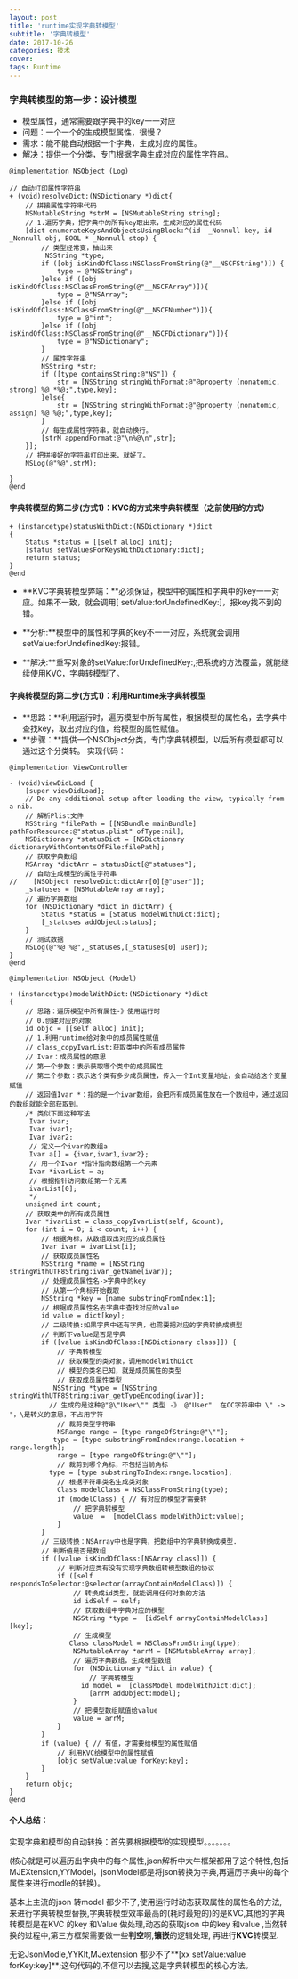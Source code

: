 ```yaml
---
layout: post
title: 'runtime实现字典转模型'
subtitle: '字典转模型'
date: 2017-10-26
categories: 技术
cover: 
tags: Runtime
---
```


### 字典转模型的第一步：设计模型

- 模型属性，通常需要跟字典中的key一一对应
- 问题：一个一个的生成模型属性，很慢？
- 需求：能不能自动根据一个字典，生成对应的属性。
- 解决：提供一个分类，专门根据字典生成对应的属性字符串。

<pre><code class="language-objectivec">@implementation NSObject (Log)

// 自动打印属性字符串
+ (void)resolveDict:(NSDictionary *)dict{
    // 拼接属性字符串代码
    NSMutableString *strM = [NSMutableString string];
    // 1.遍历字典，把字典中的所有key取出来，生成对应的属性代码
    [dict enumerateKeysAndObjectsUsingBlock:^(id  _Nonnull key, id  _Nonnull obj, BOOL * _Nonnull stop) {
        // 类型经常变，抽出来
         NSString *type;
        if ([obj isKindOfClass:NSClassFromString(@"__NSCFString")]) {
            type = @"NSString";
        }else if ([obj isKindOfClass:NSClassFromString(@"__NSCFArray")]){
            type = @"NSArray";
        }else if ([obj isKindOfClass:NSClassFromString(@"__NSCFNumber")]){
            type = @"int";
        }else if ([obj isKindOfClass:NSClassFromString(@"__NSCFDictionary")]){
            type = @"NSDictionary";
        }
        // 属性字符串
        NSString *str;
        if ([type containsString:@"NS"]) {
            str = [NSString stringWithFormat:@"@property (nonatomic, strong) %@ *%@;",type,key];
        }else{
            str = [NSString stringWithFormat:@"@property (nonatomic, assign) %@ %@;",type,key];
        }
        // 每生成属性字符串，就自动换行。
        [strM appendFormat:@"\n%@\n",str];
    }];
    // 把拼接好的字符串打印出来，就好了。
    NSLog(@"%@",strM);

}
@end
</code></pre>

#### 字典转模型的第二步(方式1)：KVC的方式来字典转模型（之前使用的方式）

<pre><code class="language-objectivec">+ (instancetype)statusWithDict:(NSDictionary *)dict
{
    Status *status = [[self alloc] init];
    [status setValuesForKeysWithDictionary:dict];
    return status;
}
@end
</code></pre>

- **KVC字典转模型弊端：**必须保证，模型中的属性和字典中的key一一对应。如果不一致，就会调用[ setValue:forUndefinedKey:]，报key找不到的错。

- **分析:**模型中的属性和字典的key不一一对应，系统就会调用setValue:forUndefinedKey:报错。

- **解决:**重写对象的setValue:forUndefinedKey:,把系统的方法覆盖，就能继续使用KVC，字典转模型了。

#### 字典转模型的第二步(方式1)：利用Runtime来字典转模型

- **思路：**利用运行时，遍历模型中所有属性，根据模型的属性名，去字典中查找key，取出对应的值，给模型的属性赋值。
- **步骤：**提供一个NSObject分类，专门字典转模型，以后所有模型都可以通过这个分类转。
实现代码：

<pre><code class="language-objectivec">@implementation ViewController

- (void)viewDidLoad {
    [super viewDidLoad];
    // Do any additional setup after loading the view, typically from a nib.
    // 解析Plist文件
    NSString *filePath = [[NSBundle mainBundle] pathForResource:@"status.plist" ofType:nil];
    NSDictionary *statusDict = [NSDictionary dictionaryWithContentsOfFile:filePath];
    // 获取字典数组
    NSArray *dictArr = statusDict[@"statuses"];
    // 自动生成模型的属性字符串
//    [NSObject resolveDict:dictArr[0][@"user"]];
    _statuses = [NSMutableArray array];
    // 遍历字典数组
    for (NSDictionary *dict in dictArr) {
        Status *status = [Status modelWithDict:dict];
        [_statuses addObject:status];
    }
    // 测试数据
    NSLog(@"%@ %@",_statuses,[_statuses[0] user]);
}
@end

@implementation NSObject (Model)

+ (instancetype)modelWithDict:(NSDictionary *)dict
{
    // 思路：遍历模型中所有属性-》使用运行时
    // 0.创建对应的对象
    id objc = [[self alloc] init];
    // 1.利用runtime给对象中的成员属性赋值
    // class_copyIvarList:获取类中的所有成员属性
    // Ivar：成员属性的意思
    // 第一个参数：表示获取哪个类中的成员属性
    // 第二个参数：表示这个类有多少成员属性，传入一个Int变量地址，会自动给这个变量赋值
    // 返回值Ivar *：指的是一个ivar数组，会把所有成员属性放在一个数组中，通过返回的数组就能全部获取到。
    /* 类似下面这种写法
     Ivar ivar;
     Ivar ivar1;
     Ivar ivar2;
     // 定义一个ivar的数组a
     Ivar a[] = {ivar,ivar1,ivar2};
     // 用一个Ivar *指针指向数组第一个元素
     Ivar *ivarList = a;
     // 根据指针访问数组第一个元素
     ivarList[0];
     */
    unsigned int count;
    // 获取类中的所有成员属性
    Ivar *ivarList = class_copyIvarList(self, &count);
    for (int i = 0; i < count; i++) {
        // 根据角标，从数组取出对应的成员属性
        Ivar ivar = ivarList[i];
        // 获取成员属性名
        NSString *name = [NSString stringWithUTF8String:ivar_getName(ivar)];
        // 处理成员属性名->字典中的key
        // 从第一个角标开始截取
        NSString *key = [name substringFromIndex:1];
        // 根据成员属性名去字典中查找对应的value
        id value = dict[key];
        // 二级转换:如果字典中还有字典，也需要把对应的字典转换成模型
        // 判断下value是否是字典
        if ([value isKindOfClass:[NSDictionary class]]) {
            // 字典转模型
            // 获取模型的类对象，调用modelWithDict
            // 模型的类名已知，就是成员属性的类型
            // 获取成员属性类型
           NSString *type = [NSString stringWithUTF8String:ivar_getTypeEncoding(ivar)];
          // 生成的是这种@"@\"User\"" 类型 -》 @"User"  在OC字符串中 \" -> "，\是转义的意思，不占用字符
            // 裁剪类型字符串
            NSRange range = [type rangeOfString:@"\""];
           type = [type substringFromIndex:range.location + range.length];
            range = [type rangeOfString:@"\""];
            // 裁剪到哪个角标，不包括当前角标
          type = [type substringToIndex:range.location];
            // 根据字符串类名生成类对象
            Class modelClass = NSClassFromString(type);
            if (modelClass) { // 有对应的模型才需要转
                // 把字典转模型
                value  =  [modelClass modelWithDict:value];
            }
        }
        // 三级转换：NSArray中也是字典，把数组中的字典转换成模型.
        // 判断值是否是数组
        if ([value isKindOfClass:[NSArray class]]) {
            // 判断对应类有没有实现字典数组转模型数组的协议
            if ([self respondsToSelector:@selector(arrayContainModelClass)]) {
                // 转换成id类型，就能调用任何对象的方法
                id idSelf = self;
                // 获取数组中字典对应的模型
                NSString *type =  [idSelf arrayContainModelClass][key];
                // 生成模型
               Class classModel = NSClassFromString(type);
                NSMutableArray *arrM = [NSMutableArray array];
                // 遍历字典数组，生成模型数组
                for (NSDictionary *dict in value) {
                    // 字典转模型
                  id model =  [classModel modelWithDict:dict];
                    [arrM addObject:model];
                }
                // 把模型数组赋值给value
                value = arrM;
            }
        }
        if (value) { // 有值，才需要给模型的属性赋值
            // 利用KVC给模型中的属性赋值
            [objc setValue:value forKey:key];
        }
    }
    return objc;
}
@end
</code></pre>


#### 个人总结：

实现字典和模型的自动转换：首先要根据模型的实现模型。。。。。。。

(核心就是可以遍历出字典中的每个属性,json解析中大牛框架都用了这个特性,包括MJEXtension,YYModel，jsonModel都是将json转换为字典,再遍历字典中的每个属性来进行modle的转换)。

基本上主流的json 转model 都少不了,使用运行时动态获取属性的属性名的方法,来进行字典转模型替换,字典转模型效率最高的(耗时最短的)的是KVC,其他的字典转模型是在KVC 的key 和Value 做处理,动态的获取json 中的key 和value ,当然转换的过程中,第三方框架需要做一些**判空**啊,**镶嵌**的逻辑处理, 再进行**KVC**转模型.

无论JsonModle,YYKIt,MJextension 都少不了**[xx setValue:value forKey:key]**;这句代码的,不信可以去搜,这是字典转模型的核心方法。

